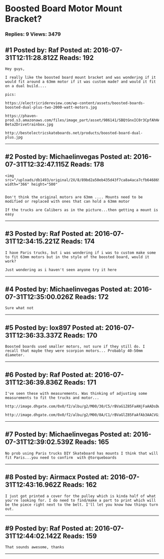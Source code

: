# Boosted Board Motor Mount Bracket?

### Replies: 9 Views: 3479

## \#1 Posted by: Raf Posted at: 2016-07-31T12:11:28.812Z Reads: 192

```
Hey guys,

I really like the boosted board mount bracket and was wondering if it would fit around a 63mm motor if it was custom made? and would it fit on a dual build....

pics:

https://electricridereview.com/wp-content/assets/boosted-boards-boosted-dual-plus-two-2000-watt-motors.jpg

https://phaven-prod.s3.amazonaws.com/files/image_part/asset/986141/SBQtGnxIC0r3CpfAhHAK2sNpzaI/large_Boosted-Beta2Drivetrainbox.jpg

http://bestelectricskateboards.net/products/boosted-board-dual-plus.jpg
```

---
## \#2 Posted by: Michaelinvegas Posted at: 2016-07-31T12:32:47.115Z Reads: 178

```
<img src="/uploads/db1493/original/2X/8/89bd2a50eb435d43f7ca8a4aca7cfb6468697a40.jpeg" width="366" height="500"


Don't think the original motors are 63mm .... Mounts need to be modified or replaced with ones that can hold a 63mm motor 

If the trucks are Calibers as in the picture...then getting a mount is easy
```

---
## \#3 Posted by: Raf Posted at: 2016-07-31T12:34:15.221Z Reads: 174

```
I have Paris trucks, but i was wondering if i was to custom make some to fit 63mm motors but in the style of the boosted board, would it work?

Just wondering as i haven't seen anyone try it here
```

---
## \#4 Posted by: Michaelinvegas Posted at: 2016-07-31T12:35:00.026Z Reads: 172

```
Sure what not
```

---
## \#5 Posted by: lox897 Posted at: 2016-07-31T12:36:33.337Z Reads: 170

```
Boosted boards used smaller motors, not sure if they still do. I recall that maybe they were scorpion motors... Probably 40-50mm diameter.
```

---
## \#6 Posted by: Raf Posted at: 2016-07-31T12:36:39.836Z Reads: 171

```
I've seen these with measurements. Was thinking of adjusting some measurements to fit the trucks and motor...

http://image.dhgate.com/0x0/f2/albu/g2/M00/30/C5/rBVaG1Z85FaANjFaAADsDwOQ0ok103.jpg

http://image.dhgate.com/0x0/f2/albu/g2/M00/8A/C1/rBVaGlZ85FaAfAb3AACVGir19Y0105.jpg
```

---
## \#7 Posted by: Michaelinvegas Posted at: 2016-07-31T12:39:02.539Z Reads: 165

```
No prob using Paris trucks DIY Skateboard has mounts I think that will fit Paris...you need to confirm  with @torqueboards
```

---
## \#8 Posted by: Airmacx Posted at: 2016-07-31T12:43:16.962Z Reads: 162

```
I just got printed a cover for the pulley which is kinda half of what you're looking for. I do need to find/make a part to print which will be the piece right next to the belt. I'll let you know how things turn out.
```

---
## \#9 Posted by: Raf Posted at: 2016-07-31T12:44:02.142Z Reads: 159

```
That sounds awesome, thanks
```

---
